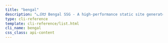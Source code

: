 ```yaml
---
title: "bengal"
description: "ᓚᘏᗢ Bengal SSG - A high-performance static site generator.  Quick start:     bengal site build     Build your site     bengal site serve     Start dev server with live reload   ..."
type: cli-reference
template: cli-reference/list.html
cli_name: bengal
css_class: api-content
---
```


